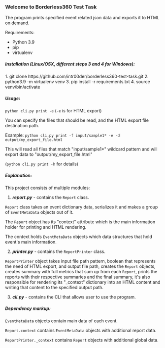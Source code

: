 <h3>Welcome to Borderless360 Test Task</h3>

The program prints specified event related json data 
and exports it to HTML on demand.

Requirements: 
- Python 3.9
- pip
- virtualenv

<h5>Installation (Linux/OSX, different steps 3 and 4 for Windows):</h5>
1. git clone https://github.com/intr00der/borderless360-test-task.git
2. python3.9 -m virtualenv venv
3. pip install -r requirements.txt
4. source venv/bin/activate

<h5>Usage:</h5>

```python cli.py print -e``` (```-e``` is for HTML export)

You can specify the files that should be read,
and the HTML export file destination path.

Example: ```python cli.py print -f input/sample1* -e -d output/my_export_file.html```

This will read all files that match "input/sample1*" wildcard pattern and will export data to "output/my_export_file.html"

(```python cli.py print -h``` for details)


<h5>Explanation:</h5>

This project consists of multiple modules:
1. **_report.py_** - contains  the ```Report``` class.

```Report``` class takes an event dictionary data, serializes it and makes a group of ```EventMetaData``` objects out of it.

The ```Report``` object has its "context" attribute which is the main information holder for printing and HTML rendering.

The context holds ```EventMetaData``` objects which data structures that hold event's main information.


2. _**printer.py**_ - contains the ```ReportPrinter``` class.

```ReportPrinter``` object takes input file path pattern, boolean that represents the need of HTML export, and output file path,
creates the ```Report``` objects, creates summary with full metrics that sum up from each ```Report```,
prints the reports with their respective summaries and the final summary, it's also responsible for rendering its "_context" dictionary into an HTML content
and writing that content to the specified output path.

3. **_cli.py_** - contains the CLI that allows user to use the program.

<h5>Dependency markup:</h5> 

```EventMetaData``` objects contain main data of each event.

```Report.context``` contains ```EventMetaData``` objects with additional report data.

```ReportPrinter._context``` contains ```Report``` objects with additional global data.
